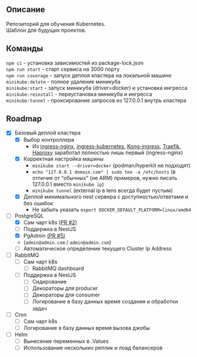 ## Описание

Репозиторий для обучения Kubernetes.  
Шаблон для будущих проектов.

## Команды
`npm ci` - установка зависимостей из package-lock.json  
`npm run start` - старт сервиса на 3000 порту  
`npm run coverage` - запуск деплоя кластера на локальной машине    
`minikube:delete` - полное удаление миникуба  
`minikube:start` - запуск миникуба (driver=docker) и установка ингресса  
`minikube:reinstall` - переустановка миникуба и ингресса  
`minikube:tunnel` - проксирование запросов из 127.0.0.1 внутрь кластера  

## Roadmap
- [X] Базовый деплой кластера
    - [X] Выбор контроллера
      - Из [ingress-nginx](https://github.com/nginxinc/kubernetes-ingress), [ingress-kubernetes](https://github.com/kubernetes/ingress-nginx), [Kong-ingress](), [Traefik](https://github.com/traefik/traefik), [Haproxy](https://github.com/jcmoraisjr/haproxy-ingress) заработал полностью лишь первый (ingress-nginx) 
    - [X] Корректная настройка машины
      - `minikube start --driver=docker` (podman/hyperkit не подходят)
      - `echo "127.0.0.1 domain.com" | sudo tee -a /etc/hosts` (в отличие от "обычных" (не ARM) примеров, нужно писать 127.0.0.1 вместо `minikube ip`)
      - `minikube tunnel` (external ip в lens всегда будет пустым)
    - [X] Деплой минимального nest сервера с доступностью/ответами и без ошибок
      - Не забыть указать `export DOCKER_DEFAULT_PLATFORM=linux/amd64`
- [ ] PostgreSQL
    - [X] Сам чарт k8s [(PR #2)](https://github.com/Mauzzz0/kuber-nest-arm64/pull/2)
    - [ ] Поддержка в NestJS
    - [X] PgAdmin [(PR #5)](https://github.com/Mauzzz0/kuber-nest-arm64/pull/5)
    - (`admin@admin.com` / `admin@admin.com`)
    - [ ] Автоматическое определение текущего Cluster Ip Address
- [ ] RabbitMQ
    - [ ] Сам чарт k8s
        - [ ] RabbitMQ dashboard
    - [ ] Поддержка в NestJS
        - [ ] Сидирование
        - [ ] Декораторы для producer
        - [ ] Декораторы для consumer
        - [ ] Логирование в базу данных время создания и обработки задач
- [ ] Cron
    - [ ] Сам чарт k8s
    - [ ] Логирование в базу данных время вызова джобы
- [ ] Helm
    - [ ] Вынесение переменных в .Values
    - [ ] Использование нескольких реплик и лоад балансеров